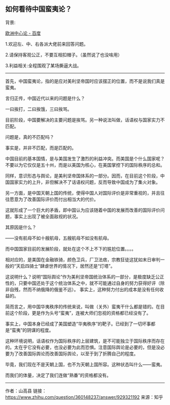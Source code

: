 ## 如何看待中国蛮夷论？

背景:

[欧洲中心论 - 百度](https://baike.baidu.com/item/%E6%AC%A7%E6%B4%B2%E4%B8%AD%E5%BF%83%E8%AE%BA/12800999)

1.欢迎左、中、右各派大佬前来回答问题。

2.请保持客观公正，不要互相扣帽子。（虽然说了也没啥用）

3.利益相关:全程围观了某场撕逼大战。

----

首先，中国蛮夷论，指的是应对美利坚帝国时应该摆正的位置，而不是说我们真是蛮夷。

言归正传，中国近代以来的问题是什么？

一曰挨打，二曰挨饿，三曰挨骂。

目前阶段，中国要解决的主要问题是挨骂。另一种说法叫做，话语权与国家实力不匹配。

问题是，真的不匹配吗？

事实是，并非不匹配，而是匹配的。

中国目前的基本国情，是与美国发生了激烈的利益冲突。而美国是个什么国家呢？不要以为它仅仅是五十州，而是以美国为核心，在美国掌控下的国际秩序的总和。

同样，意识形态与舆论，是美利坚帝国体系的一部分。因而，在目前这个阶段，中国国家实力的上升，非但解决不了话语权问题，反而导致中国成为了集火对象。

另一方面，是中国天朝上国的传统，使得中国人对国际评价是非常重视的，并且往往愿意为了改善国际评价而付出相当大的代价。

这就形成了一个巨大的矛盾，即中国认为应该随着中国的发展而改善的国际评价问题，事实上出现了被全面敌视的状况。

其原因是什么？

——没有航母不如十艘航母，五艘航母不如没有航母。

而中国国家目前的发展阶段，就处在这个不上不下的尴尬位置。。。。

相对应的，是美国在金融铁骑，颜色卫兵，厂卫法痞，宗教狂徒这犹如末日审判一般的“天启四骑士”肆虐世界的情况下，居然还是“灯塔”。

这说明什么？说明“国际舆论”作为美利坚帝国统治体系的一部分，是极度缺乏公正性的，只要中国还处于这个统治体系之中，就不可能通过自身的努力获得好评（除非自残，然而不纳俄降的俄鉴不远）。
事实上，这种努力付出的成本是没有任何收益的。

简而言之，用中国华夷秩序的传统来说，叫做（关外）蛮夷干什么都是错的。在目前这个阶段，更是作为头号“蛮夷”，连被大师们忽视的资格都已经没有了。

事实上，中国本身已经成了美国塑造“华夷秩序”的靶子。已经到了一切坏事都是“蛮夷”的阴谋的程度。

这种环境说明，话语权作为国际秩序的上层建筑，是不可能独立于国际秩序而存在的。太在乎它没有必要，也没必要为此而恐惧。注意国际舆论是必要的，但是没必要为了改善国际舆论而改善国际舆论，以至于到了折腾自己的程度。

毕竟，我们现在不是天朝上国，也不为天朝上国所容。这种状态叫什么——蛮夷。

而我们的体量，决定了我们连做“熟番”的资格都没有。

----

作者：山高县
链接：https://www.zhihu.com/question/360148237/answer/929321192
来源：知乎
